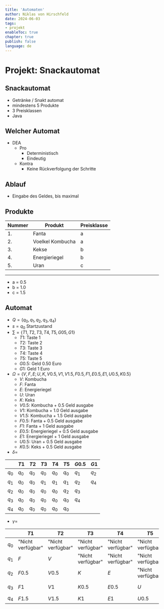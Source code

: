 ```yaml
---
title: 'Automaten'
author: Niklas von Hirschfeld
date: 2024-06-03
tags: 
- projekt
enableToc: true
chapter: true
publish: false
language: de
---
```


# Projekt: Snackautomat

## Snackautomat 

  * Getränke / Snakt automat
  * mindestens 5 Produkte
  * 3 Preisklassen
  * Java

## Welcher Automat 

  * DEA
    * Pro
      * Deterministisch
      * Eindeutig
    * Kontra
      * Keine Rückverfolgung der Schritte


## Ablauf 


  - Eingabe des Geldes, bis maximal

## Produkte 

| Nummer | Produkt | Preisklasse |
| --- | --- | --- |
| 1. | Fanta | a |
| 2. | Voelkel Kombucha | a |
| 3. | Kekse | b |
| 4. | Energieriegel | b |
| 5. | Uran | c |

----

  * a = 0.5
  * b = 1.0
  * c = 1.5

## Automat 

  * $Q = \{q_0, q_1, q_2, q_3, q_4\}$ 
  * $s = q_0$ Startzustand
  * $\sum = \{T1, T2, T3, T4, T5, G05, G1\}$
    * $T1$: Taste 1
    * $T2$: Taste 2
    * $T3$: Taste 3
    * $T4$: Taste 4
    * $T5$: Taste 5
    * $G0.5$: Geld 0.50 Euro
    * $G1$: Geld 1 Euro
  * $\Omega = \{V, F, E; U, K, V0.5, V1, V1.5, F0.5, F1, E0.5, E1, U0.5, K0.5\}$
    * $V$: Kombucha
    * $F$: Fanta
    * $E$: Energieriegel
    * $U$: Uran
    * $K$: Keks
    * $V0.5$: Kombucha + 0.5 Geld ausgabe
    * $V1$: Kombucha + 1.0 Geld ausgabe
    * $V1.5$: Kombucha + 1.5 Geld ausgabe
    * $F0.5$: Fanta + 0.5 Geld ausgabe
    * $F1$: Fanta + 1 Geld ausgabe
    * $E0.5$: Energieriegel + 0.5 Geld ausgabe
    * $E1$: Energieriegel + 1 Geld ausgabe
    * $U0.5$: Uran + 0.5 Geld ausgabe
    * $K0.5$: Keks + 0.5 Geld ausgabe
  * $\delta =$

|        |  $T1$  | $T2$   | $T3$   | $T4$   | $T5$   | $G0.5$  | $G1$   |
| --- | --- | --- |--- |--- | --- | --- | --- |
| $q_0$  | $q_0$  | $q_0$  | $q_0$  | $q_0$  | $q_0$  | $q_1$   | $q_2$  |
| $q_1$  | $q_0$  | $q_0$  | $q_1$  | $q_1$  | $q_1$  | $q_2$   | $q_4$  |
| $q_2$  | $q_0$  | $q_0$  | $q_0$  | $q_0$  | $q_2$  | $q_3$   |        |
| $q_3$  | $q_0$  | $q_0$  | $q_0$  | $q_0$  | $q_0$  | $q_4$   |        |
| $q_4$  | $q_0$  | $q_0$  | $q_0$  | $q_0$  | $q_0$  |         |        |


  * $\gamma =$

|        |  $T1$              | $T2$               | $T3$               | $T4$               | $T5$               | $G0.5$  | $G1$   |
| --- | --- | --- |--- |--- | --- | --- | --- |
| $q_0$  | "Nicht verfügbar"  | "Nicht verfügbar"  | "Nicht verfügbar"  | "Nicht verfügbar"  | "Nicht verfügbar"  | $"Guthaben: 0.5"$   | $"Guthaben: 1$$  |
| $q_1$  | $F$                | $V$                | "Nicht verfügbar"  | "Nicht verfügbar"  | "Nicht verfügbar"  | $"Guthaben: 1"$   | $"Guthaben: 2"$  |
| $q_2$  | $F0.5$             | $V0.5$             | $K$                | $E$                | "Nicht verfügbar"  | $"Guthaben: 1.5"$   |        |
| $q_3$  | $F1$               | $V1$               | $K0.5$             | $E0.5$             | $U$                | $"Guthaben: 2"$        |        |
| $q_4$  | $F1.5$             | $V1.5$             | $K1$               | $E1$               | $U0.5$             |         |        |

